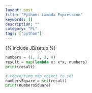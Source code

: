 ```yaml
---
layout: post
title: "Python: Lambda Expression"
keywords: []
description: ""
category: "PL"
tags: ["python"]
---
```

{% include JB/setup %}

```python
numbers = (1, 2, 3, 4)
result = map(lambda x: x*x, numbers)
print(result)

# converting map object to set
numbersSquare = set(result)
print(numbersSquare)
```

